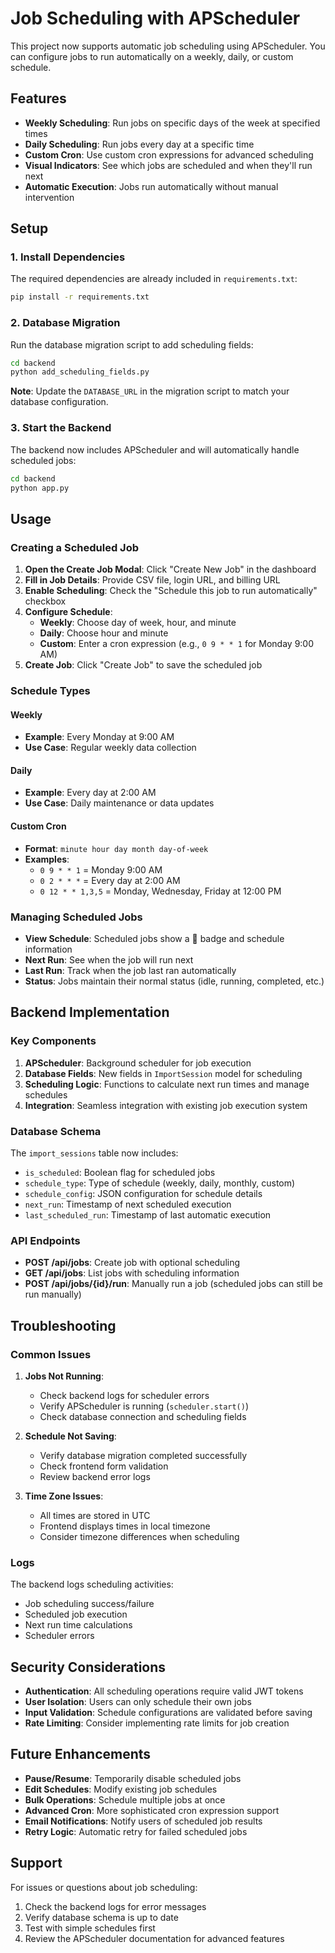 # Job Scheduling with APScheduler

This project now supports automatic job scheduling using APScheduler. You can configure jobs to run automatically on a weekly, daily, or custom schedule.

## Features

- **Weekly Scheduling**: Run jobs on specific days of the week at specified times
- **Daily Scheduling**: Run jobs every day at a specific time
- **Custom Cron**: Use custom cron expressions for advanced scheduling
- **Visual Indicators**: See which jobs are scheduled and when they'll run next
- **Automatic Execution**: Jobs run automatically without manual intervention

## Setup

### 1. Install Dependencies

The required dependencies are already included in `requirements.txt`:

```bash
pip install -r requirements.txt
```

### 2. Database Migration

Run the database migration script to add scheduling fields:

```bash
cd backend
python add_scheduling_fields.py
```

**Note**: Update the `DATABASE_URL` in the migration script to match your database configuration.

### 3. Start the Backend

The backend now includes APScheduler and will automatically handle scheduled jobs:

```bash
cd backend
python app.py
```

## Usage

### Creating a Scheduled Job

1. **Open the Create Job Modal**: Click "Create New Job" in the dashboard
2. **Fill in Job Details**: Provide CSV file, login URL, and billing URL
3. **Enable Scheduling**: Check the "Schedule this job to run automatically" checkbox
4. **Configure Schedule**:
   - **Weekly**: Choose day of week, hour, and minute
   - **Daily**: Choose hour and minute
   - **Custom**: Enter a cron expression (e.g., `0 9 * * 1` for Monday 9:00 AM)
5. **Create Job**: Click "Create Job" to save the scheduled job

### Schedule Types

#### Weekly

- **Example**: Every Monday at 9:00 AM
- **Use Case**: Regular weekly data collection

#### Daily

- **Example**: Every day at 2:00 AM
- **Use Case**: Daily maintenance or data updates

#### Custom Cron

- **Format**: `minute hour day month day-of-week`
- **Examples**:
  - `0 9 * * 1` = Monday 9:00 AM
  - `0 2 * * *` = Every day at 2:00 AM
  - `0 12 * * 1,3,5` = Monday, Wednesday, Friday at 12:00 PM

### Managing Scheduled Jobs

- **View Schedule**: Scheduled jobs show a 📅 badge and schedule information
- **Next Run**: See when the job will run next
- **Last Run**: Track when the job last ran automatically
- **Status**: Jobs maintain their normal status (idle, running, completed, etc.)

## Backend Implementation

### Key Components

1. **APScheduler**: Background scheduler for job execution
2. **Database Fields**: New fields in `ImportSession` model for scheduling
3. **Scheduling Logic**: Functions to calculate next run times and manage schedules
4. **Integration**: Seamless integration with existing job execution system

### Database Schema

The `import_sessions` table now includes:

- `is_scheduled`: Boolean flag for scheduled jobs
- `schedule_type`: Type of schedule (weekly, daily, monthly, custom)
- `schedule_config`: JSON configuration for schedule details
- `next_run`: Timestamp of next scheduled execution
- `last_scheduled_run`: Timestamp of last automatic execution

### API Endpoints

- **POST /api/jobs**: Create job with optional scheduling
- **GET /api/jobs**: List jobs with scheduling information
- **POST /api/jobs/{id}/run**: Manually run a job (scheduled jobs can still be run manually)

## Troubleshooting

### Common Issues

1. **Jobs Not Running**:

   - Check backend logs for scheduler errors
   - Verify APScheduler is running (`scheduler.start()`)
   - Check database connection and scheduling fields

2. **Schedule Not Saving**:

   - Verify database migration completed successfully
   - Check frontend form validation
   - Review backend error logs

3. **Time Zone Issues**:
   - All times are stored in UTC
   - Frontend displays times in local timezone
   - Consider timezone differences when scheduling

### Logs

The backend logs scheduling activities:

- Job scheduling success/failure
- Scheduled job execution
- Next run time calculations
- Scheduler errors

## Security Considerations

- **Authentication**: All scheduling operations require valid JWT tokens
- **User Isolation**: Users can only schedule their own jobs
- **Input Validation**: Schedule configurations are validated before saving
- **Rate Limiting**: Consider implementing rate limits for job creation

## Future Enhancements

- **Pause/Resume**: Temporarily disable scheduled jobs
- **Edit Schedules**: Modify existing job schedules
- **Bulk Operations**: Schedule multiple jobs at once
- **Advanced Cron**: More sophisticated cron expression support
- **Email Notifications**: Notify users of scheduled job results
- **Retry Logic**: Automatic retry for failed scheduled jobs

## Support

For issues or questions about job scheduling:

1. Check the backend logs for error messages
2. Verify database schema is up to date
3. Test with simple schedules first
4. Review the APScheduler documentation for advanced features
